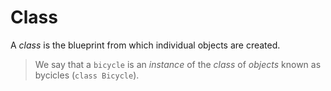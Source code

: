 # Class

A _class_ is the blueprint from which individual objects are created.

> We say that a `bicycle` is an _instance_ of the _class_ of _objects_ known as bycicles (`class Bicycle`).
